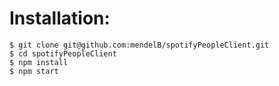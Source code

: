 # Installation:

```
$ git clone git@github.com:mendelB/spotifyPeopleClient.git
$ cd spotifyPeopleClient
$ npm install
$ npm start
```